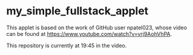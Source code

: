 # my_simple_fullstack_applet

This applet is based on the work of GitHub user npatel023, whose video can be found at https://www.youtube.com/watch?v=vrj9AohVhPA.

This repository is currently at 19:45 in the video.